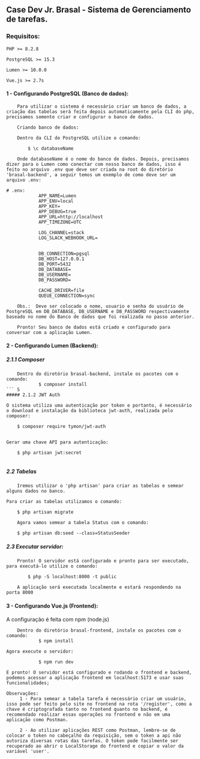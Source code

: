 

## Case Dev Jr. Brasal - Sistema de Gerenciamento de tarefas.

### Requisitos:

    PHP >= 8.2.8

    PostgreSQL >= 15.3

    Lumen >= 10.0.0

    Vue.js >= 2.7s



#### 1 -  Configurando PostgreSQL (Banco de dados):

        Para utilizar o sistema é necessário criar um banco de dados, a criação das tabelas será feita depois automaticamente pela CLI do php, precisamos somente criar e configurar o banco de dados.

        Criando banco de dados:

        Dentro da CLI do PostgreSQL utilize o comando:

            $ \c databaseName
        
        Onde databaseName é o nome do banco de dados. Depois, precisamos dizer para o Lumen como conectar com nosso banco de dados, isso é feito no arquivo .env que deve ser criada na root do diretório 'brasal-backend', a seguir temos um exemplo de como deve ser um arquivo .env:
```
# .env:
            APP_NAME=Lumen
            APP_ENV=local
            APP_KEY=
            APP_DEBUG=true
            APP_URL=http://localhost
            APP_TIMEZONE=UTC

            LOG_CHANNEL=stack
            LOG_SLACK_WEBHOOK_URL=


            DB_CONNECTION=pgsql
            DB_HOST=127.0.0.1
            DB_PORT=5432
            DB_DATABASE=
            DB_USERNAME=
            DB_PASSWORD=

            CACHE_DRIVER=file
            QUEUE_CONNECTION=sync

```

        Obs.:  Deve ser colocado o nome, usuario e senha do usuário de PostgreSQL em DB_DATABASE, DB_USERNAME e DB_PASSWORD respectivamente baseado no nome do Banco de dados que foi realizada no passo anterior.

```
    Pronto! Seu banco de dados está criado e configurado para conversar com a aplicação Lumen.
```


#### 2 -  Configurando Lumen (Backend):

##### 2.1.1 Composer
``` 
    Dentro do diretório brasal-backend, instale os pacotes com o comando:
            $ composer install
``` S
##### 2.1.2 JWT Auth

```
    O sistema utiliza uma autenticação por token e portanto, é necessário o download e instalação da biblioteca jwt-auth, realizada pelo composer:

        $ composer require tymon/jwt-auth


    Gerar uma chave API para autenticação:

        $ php artisan jwt:secret
```
``````

##### 2.2 Tabelas
        Iremos utilizar o 'php artisan' para criar as tabelas e semear alguns dados no banco.
```   
Para criar as tabelas utilizamos o comando:

    $ php artisan migrate
 
    Agora vamos semear a tabela Status com o comando:

    $ php artisan db:seed --class=StatusSeeder
```

##### 2.3 Executar servidor:
``` 
    Pronto! O servidor está configurado e pronto para ser executado, para executá-lo utilize o comando: 

        $ php -S localhost:8000 -t public
    
    A aplicação será executada localmente e estará respondendo na porta 8000
``` 

#### 3 -  Configurando Vue.js (Frontend):

A configuração é feita com npm (node.js)
``` 
    Dentro do diretório brasal-frontend, instale os pacotes com o comando:
            $ npm install
``` 


```
Agora execute o servidor:

            $ npm run dev

E pronto! O servidor está configurado e rodando o frontend e backend, podemos acessar a aplicação frontend em localhost:5173 e usar suas funcionalidades;
```


````
Observações:
     1 - Para semear a tabela tarefa é necessário criar um usuário, isso pode ser feito pelo site no frontend na rota '/register', como a chave é criptografada tanto no frontend quanto no backend, é recomendado realizar essas operações no frontend e não em uma aplicação como Postman.

     2 - Ao utilizar aplicações REST como Postman, lembre-se de colocar o token no cabeçalho da requisição, sem o token a api não autoriza diversas rotas das tarefas. O token pode facilmente ser recuperado ao abrir o LocalStorage do frontend e copiar o valor da variável 'user'.

```` 

